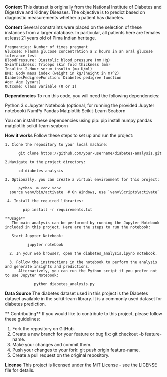 **Context**
    This dataset is originally from the National Institute of Diabetes and Digestive and Kidney Diseases. The objective is to predict based on diagnostic measurements whether a patient has diabetes.

**Content**
    Several constraints were placed on the selection of these instances from a larger database. In particular, all patients here are females at least 21 years old of Pima Indian heritage.

    Pregnancies: Number of times pregnant
    Glucose: Plasma glucose concentration a 2 hours in an oral glucose tolerance test
    BloodPressure: Diastolic blood pressure (mm Hg)
    SkinThickness: Triceps skin fold thickness (mm)
    Insulin: 2-Hour serum insulin (mu U/ml)
    BMI: Body mass index (weight in kg/(height in m)^2)
    DiabetesPedigreeFunction: Diabetes pedigree function
    Age: Age (years)
    Outcome: Class variable (0 or 1)
**Dependencies**
  To run this code, you will need the following dependencies:

  Python 3.x
  Jupyter Notebook (optional, for running the provided Jupyter notebook)
  NumPy
  Pandas
  Matplotlib
  Scikit-Learn
  Seaborn

  You can install these dependencies using pip:
  pip install numpy pandas matplotlib scikit-learn seaborn

  **How it works**
    Follow these steps to set up and run the project:

    1. Clone the repository to your local machine:

          git clone https://github.com/your-username/diabetes-analysis.git
    
    2.Navigate to the project directory:

          cd diabetes-analysis
     
    3. Optionally, you can create a virtual environment for this project:

          python -m venv venv
      source venv/bin/activate  # On Windows, use `venv\Scripts\activate`

     4. Install the required libraries:

            pip install -r requirements.txt

    **Usage**
       The main analysis can be performed by running the Jupyter Notebook included in this project. Here are the steps to run the notebook:

       Start Jupyter Notebook:
        
              jupyter notebook
     
      2. In your web browser, open the diabetes_analysis.ipynb notebook.

      3. Follow the instructions in the notebook to perform the analysis and generate insights and predictions.
          Alternatively, you can run the Python script if you prefer not to use Jupyter Notebook:

                 python diabetes_analysis.py
   
   **Data Source**
            The diabetes dataset used in this project is the Diabetes dataset available in the scikit-learn library. It is a commonly used dataset for diabetes prediction.

   ** Contributing**
      If you would like to contribute to this project, please follow these guidelines:

  1. Fork the repository on GitHub.
  2. Create a new branch for your feature or bug fix: git checkout -b feature-name.
  3. Make your changes and commit them.
  4. Push your changes to your fork: git push origin feature-name.
  5. Create a pull request on the original repository.

**License**
      This project is licensed under the MIT License - see the LICENSE file for details.








  
